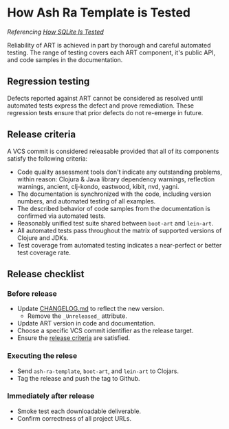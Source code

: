 # How Ash Ra Template is Tested

_Referencing [How SQLite Is Tested](https://www.sqlite.org/testing.html)_

Reliability of ART is achieved in part by thorough and careful automated testing.
The range of testing covers each ART component, it's public API, and code samples in the documentation.

## Regression testing

Defects reported against ART cannot be considered as resolved until automated tests express the defect and prove remediation.
These regression tests ensure that prior defects do not re-emerge in future.



## Release criteria

A VCS commit is considered releasable provided that all of its components satisfy the following criteria:

- Code quality assessment tools don't indicate any outstanding problems, within reason: Clojura & Java library dependency warnings, reflection warnings, ancient, clj-kondo, eastwood, kibit, nvd, yagni.
- The documentation is synchronized with the code, including version numbers, and automated testing of all examples.
- The described behavior of code samples from the documentation is confirmed via automated tests.
- Reasonably unified test suite shared between `boot-art` and `lein-art`.
- All automated tests pass throughout the matrix of supported versions of Clojure and JDKs.
- Test coverage from automated testing indicates a near-perfect or better test coverage rate.



## Release checklist

### Before release
- Update [CHANGELOG.md](CHANGELOG.md) to reflect the new version.
  - Remove the ``_Unreleased_`` attribute.
- Update ART version in code and documentation.
- Choose a specific VCS commit identifier as the release target.
- Ensure the [release criteria](QUALITY.md) are satisfied.

### Executing the relese
- Send ``ash-ra-template``, ``boot-art``, and ``lein-art`` to Clojars.
- Tag the release and push the tag to Github.

### Immediately after release
- Smoke test each downloadable deliverable.
- Confirm correctness of all project URLs.
